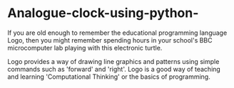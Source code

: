 # Analogue-clock-using-python-
If you are old enough to remember the educational programming language Logo, then you might remember spending hours in your school's BBC microcomputer lab playing with this electronic turtle.

Logo provides a way of drawing line graphics and patterns using simple commands such as 'forward' and 'right'. Logo is a good way of teaching and learning 'Computational Thinking' or the basics of programming.
